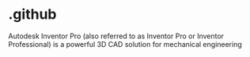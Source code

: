 # .github
Autodesk Inventor Pro (also referred to as Inventor Pro or Inventor Professional) is a powerful 3D CAD solution for mechanical engineering
